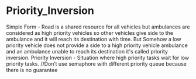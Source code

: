 # Priority_Inversion

Simple Form - 
    Road is a shared resource for all vehicles but ambulances are considered as high priority vehicles so other vehicles give side to the ambulance and it will reach its destination with time. But Somehow a low priority vehicle does not provide a side to a high priority vehicle ambulance and an ambulance unable to reach its destination it's called priority inversion.
    Priority Inversion - 
    Situation where high priority tasks wait for low priority tasks.
//Don’t use semaphore with different priority queue because there is no guarantee 
